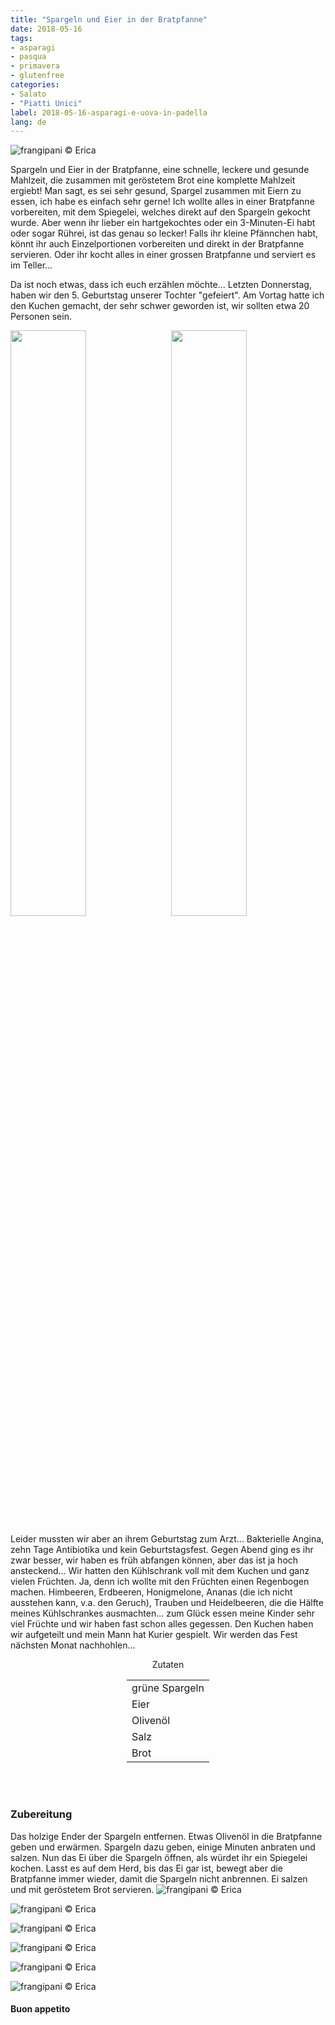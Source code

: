```yaml
---
title: "Spargeln und Eier in der Bratpfanne"
date: 2018-05-16
tags:
- asparagi
- pasqua
- primavera
- glutenfree
categories:
- Salato
- "Piatti Unici"
label: 2018-05-16-asparagi-e-uova-in-padella
lang: de
---
```

![](../2018-05-16-asparagi-e-uova-in-padella/header.jpg "frangipani © Erica")

Spargeln und Eier in der Bratpfanne, eine schnelle, leckere und gesunde Mahlzeit, die zusammen mit geröstetem Brot eine komplette Mahlzeit ergiebt! Man sagt, es sei sehr gesund, Spargel zusammen mit Eiern zu essen, ich habe es einfach sehr gerne! Ich wollte alles in einer Bratpfanne vorbereiten, mit dem Spiegelei, welches direkt auf den Spargeln gekocht wurde. Aber wenn ihr lieber ein hartgekochtes oder ein 3-Minuten-Ei habt oder sogar Rührei, ist das genau so lecker! Falls ihr kleine Pfännchen habt, könnt ihr auch Einzelportionen vorbereiten und direkt in der Bratpfanne servieren. Oder ihr kocht alles in einer grossen Bratpfanne und serviert es im Teller...

Da ist noch etwas, dass ich euch erzählen möchte... Letzten Donnerstag, haben wir den 5. Geburtstag unserer Tochter "gefeiert". Am Vortag hatte ich den Kuchen gemacht, der sehr schwer geworden ist, wir sollten etwa 20 Personen sein.
<p>
  <div style="width: 100%; margin-bottom: 0">
    <img style="float: left; width: 49%; margin-right: 1%" src="../2018-05-16-asparagi-e-uova-in-padella/tortagaia.jpg" alt="" title="frangipani © Erica" />
    <img style="float: left; width: 49%; margin-left: 1%" src="../2018-05-16-asparagi-e-uova-in-padella/tortagaia_dentro.jpg" alt="" title="frangipani © Erica" />
    <div style="clear: both"></div>
  </div>
</p>

Leider mussten wir aber an ihrem Geburtstag zum Arzt... Bakterielle Angina, zehn Tage Antibiotika und kein Geburtstagsfest. Gegen Abend ging es ihr zwar besser, wir haben es früh abfangen können, aber das ist ja hoch ansteckend... Wir hatten den Kühlschrank voll mit dem Kuchen und ganz vielen Früchten. Ja, denn ich wollte mit den Früchten einen Regenbogen machen. Himbeeren, Erdbeeren, Honigmelone, Ananas (die ich nicht ausstehen kann, v.a. den Geruch), Trauben und Heidelbeeren, die die Hälfte meines Kühlschrankes ausmachten... zum Glück essen meine Kinder sehr viel Früchte und wir haben fast schon alles gegessen. Den Kuchen haben wir aufgeteilt und mein Mann hat Kurier gespielt. Wir werden das Fest nächsten Monat nachhohlen...

<div id="wrapper" style="text-align: center">
  <div id="yourdiv" style="display: inline-block;">
    <div class="ingredients">
      <div class="ingredients-title">Zutaten</div>
      <table>
        <tbody>
          <tr>
            <td>grüne Spargeln</td>
          </tr>
          <tr>
            <td>Eier</td>
          </tr>
          <tr>
            <td>Olivenöl</td>
          </tr>
          <tr>
            <td>Salz</td>
          </tr>
          <tr>
            <td>Brot</td>
          </tr>
        </tbody>
      </table>
      <br></br>
    </div>
  </div>
</div>


<h3>
  <font color="grey">
    <i class="fa-solid fa-gears"></i>
  </font> Zubereitung
</h3>

Das holzige Ender der Spargeln entfernen. Etwas Olivenöl in die Bratpfanne geben und erwärmen. Spargeln dazu geben, einige Minuten anbraten und salzen. Nun das Ei über die Spargeln öffnen, als würdet ihr ein Spiegelei kochen. Lasst es auf dem Herd, bis das Ei gar ist, bewegt aber die Bratpfanne immer wieder, damit die Spargeln nicht anbrennen. Ei salzen und mit geröstetem Brot servieren.
![](../2018-05-16-asparagi-e-uova-in-padella/risultato1.jpg "frangipani © Erica")

![](../2018-05-16-asparagi-e-uova-in-padella/risultato2.jpg "frangipani © Erica")

![](../2018-05-16-asparagi-e-uova-in-padella/risultato3.jpg "frangipani © Erica")

![](../2018-05-16-asparagi-e-uova-in-padella/risultato4.jpg "frangipani © Erica")

![](../2018-05-16-asparagi-e-uova-in-padella/risultato5.jpg "frangipani © Erica")

![](../2018-05-16-asparagi-e-uova-in-padella/risultato6.jpg "frangipani © Erica")

<h4>Buon appetito
  <font color="red">
    <i class="fa-regular fa-face-smile"></i>
  </font>
</h4>

